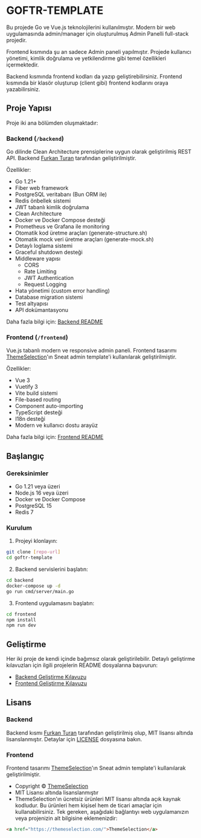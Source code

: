 # GOFTR-TEMPLATE

Bu projede Go ve Vue.js teknolojilerini kullanılmıştır. Modern bir web uygulamasında admin/manager için oluşturulmuş Admin Panelli full-stack projedir.

Frontend kısmında şu an sadece Admin paneli yapılmıştır. Projede kullanıcı yönetimi, kimlik doğrulama ve yetkilendirme gibi temel özellikleri içermektedir.

Backend kısmında frontend kodları da yazıp geliştirebilirsiniz. Frontend kısmında bir klasör oluşturup (client gibi) frontend kodlarını oraya yazabilirsiniz.

## Proje Yapısı

Proje iki ana bölümden oluşmaktadır:

### Backend (`/backend`)

Go dilinde Clean Architecture prensiplerine uygun olarak geliştirilmiş REST API. Backend [Furkan Turan](https://github.com/furkanturan8) tarafından geliştirilmiştir.

Özellikler:

- Go 1.21+
- Fiber web framework
- PostgreSQL veritabanı (Bun ORM ile)
- Redis önbellek sistemi
- JWT tabanlı kimlik doğrulama
- Clean Architecture
- Docker ve Docker Compose desteği
- Prometheus ve Grafana ile monitoring
- Otomatik kod üretme araçları (generate-structure.sh)
- Otomatik mock veri üretme araçları (generate-mock.sh)
- Detaylı loglama sistemi
- Graceful shutdown desteği
- Middleware yapısı
  - CORS
  - Rate Limiting
  - JWT Authentication
  - Request Logging
- Hata yönetimi (custom error handling)
- Database migration sistemi
- Test altyapısı
- API dokümantasyonu

Daha fazla bilgi için: [Backend README](/backend/README.md)

### Frontend (`/frontend`)

Vue.js tabanlı modern ve responsive admin paneli. Frontend tasarımı [ThemeSelection](https://themeselection.com/)'ın Sneat admin template'i kullanılarak geliştirilmiştir.

Özellikler:

- Vue 3
- Vuetify 3
- Vite build sistemi
- File-based routing
- Component auto-importing
- TypeScript desteği
- I18n desteği
- Modern ve kullanıcı dostu arayüz

Daha fazla bilgi için: [Frontend README](/frontend/README.md)

## Başlangıç

### Gereksinimler

- Go 1.21 veya üzeri
- Node.js 16 veya üzeri
- Docker ve Docker Compose
- PostgreSQL 15
- Redis 7

### Kurulum

1. Projeyi klonlayın:

```bash
git clone [repo-url]
cd goftr-template
```

2. Backend servislerini başlatın:

```bash
cd backend
docker-compose up -d
go run cmd/server/main.go
```

3. Frontend uygulamasını başlatın:

```bash
cd frontend
npm install
npm run dev
```

## Geliştirme

Her iki proje de kendi içinde bağımsız olarak geliştirilebilir. Detaylı geliştirme kılavuzları için ilgili projelerin README dosyalarına başvurun:

- [Backend Geliştirme Kılavuzu](/backend/README.md)
- [Frontend Geliştirme Kılavuzu](/frontend/README.md)

## Lisans

### Backend

Backend kısmı [Furkan Turan](https://github.com/furkanturan8) tarafından geliştirilmiş olup, MIT lisansı altında lisanslanmıştır. Detaylar için [LICENSE](LICENSE) dosyasına bakın.

### Frontend

Frontend tasarımı [ThemeSelection](https://themeselection.com/)'ın Sneat admin template'i kullanılarak geliştirilmiştir.

- Copyright © [ThemeSelection](https://themeselection.com/)
- MIT Lisansı altında lisanslanmıştır
- ThemeSelection'ın ücretsiz ürünleri MIT lisansı altında açık kaynak kodludur. Bu ürünleri hem kişisel hem de ticari amaçlar için kullanabilirsiniz. Tek gereken, aşağıdaki bağlantıyı web uygulamanızın veya projenizin alt bilgisine eklemenizdir:

```html
<a href="https://themeselection.com/">ThemeSelection</a>
```
